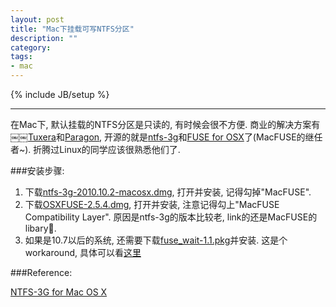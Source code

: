 ```yaml
---
layout: post
title: "Mac下挂载可写NTFS分区"
description: ""
category: 
tags:
- mac
---
```

{% include JB/setup %}

---

在Mac下, 默认挂载的NTFS分区是只读的, 有时候会很不方便. 商业的解决方案有￼￼[Tuxera](http://www.tuxera.com/products/tuxera-ntfs-for-mac/)和[Paragon](http://www.paragon-software.com/home/ntfs-mac/), 开源的就是[ntfs-3g](http://macntfs-3g.blogspot.com/)和[FUSE for OSX](http://osxfuse.github.com/)了(MacFUSE的继任者~). 折腾过Linux的同学应该很熟悉他们了.

###安装步骤:

1. 下载[ntfs-3g-2010.10.2-macosx.dmg](http://sourceforge.net/projects/catacombae/files/latest/download?source=dlp), 打开并安装, 记得勾掉"MacFUSE".
2. 下载[OSXFUSE-2.5.4.dmg](https://github.com/downloads/osxfuse/osxfuse/OSXFUSE-2.5.4.dmg), 打开并安装, 注意记得勾上"MacFUSE Compatibility Layer". 原因是ntfs-3g的版本比较老, link的还是MacFUSE的libary.
3. 如果是10.7以后的系统, 还需要下载[fuse_wait-1.1.pkg](https://github.com/downloads/bfleischer/fuse_wait/fuse_wait-1.1.pkg)并安装. 这是个workaround, 具体可以看[这里](https://github.com/bfleischer/fuse_wait/blob/master/README.md)

###Reference:

[NTFS-3G for Mac OS X](https://github.com/osxfuse/osxfuse/wiki/NTFS-3G)

